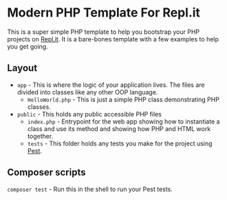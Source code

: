 # Modern PHP Template For Repl.it

This is a super simple PHP template to help you bootstrap your PHP projects on [Repl.it](https://repl.it). It is a bare-bones template with a few examples to help you get going. 

## Layout
* `app` - This is where the logic of your application lives. The files are divided into classes like any other OOP language.
  * `HelloWorld.php` - This is just a simple PHP class demonstrating PHP classes.
* `public` - This holds any public accessible PHP files
  * `index.php` - Entrypoint for the web app showing how to instantiate a class and use its method and showing how PHP and HTML work together.
  * `tests` - This folder holds any tests you make for the project using [Pest](https://pestphp.com).

## Composer scripts

`composer test` - Run this in the shell to run your Pest tests.
